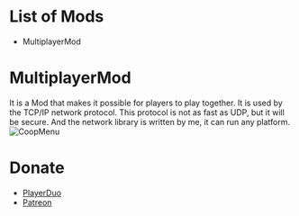 # List of Mods
+ MultiplayerMod
# MultiplayerMod
It is a Mod that makes it possible for players to play together. It is used by the TCP/IP network protocol. This protocol is not as fast as UDP, but it will be secure. And the network library is written by me, it can run any platform.
![CoopMenu](https://i.ibb.co/1mqvVn3/z4251397821183-21ffafe72030b6983f0f47cfd097bacb.jpg  "CoopMenu")
# Donate
+ [PlayerDuo](https://playerduo.net/thongdev)
+ [Patreon](https://www.patreon.com/thongdev)
